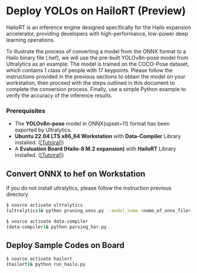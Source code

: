 # Deploy YOLOs on HailoRT (Preview)

HailoRT is an inference engine designed specifically for the Hailo expansion accelerator, providing developers with high-performance, low-power deep learning operations.

To illustrate the process of converting a model from the ONNX format to a Hailo binary file (.hef), we will use the pre-built YOLOv8n-pose model from Ultralytics as an example. The model is trained on the COCO-Pose dataset, which contains 1 class of people with 17 keypoints. Please follow the instructions provided in the previous sections to obtain the model on your workstation, then proceed with the steps outlined in this document to complete the conversion process. Finally, use a simple Python example to verify the accuracy of the inference results.

### Prerequisites

* The **YOLOv8n-pose** model in ONNX(opset=11) format has been exported by Ultralytics.
* **Ubuntu 22.04 LTS x86_64 Workstation** with **Data-Compiler** Library installed. ([[Tutoiral]](https://r300-ai.github.io/ITRI-AI-Hub/docs/pages/compiler/data-compiler.html))
* A **Evaluation Board (Hailo-8 M.2 expansion)** with **HailoRT** Library installed. ([[Tutoiral]](https://r300-ai.github.io/ITRI-AI-Hub/docs/pages/runtime/hailort.html))

## Convert ONNX to hef on Workstation

if you do not install ultralytics, please follow the instruction previous directory
```bash
$ source activate ultralytics
(ultralytics)& python pruning_onnx.py --model_name <name_of_onnx_file>
```
```bash
$ source activate data-compiler
(data-compiler)& python parsing_har.py
```

## Deploy Sample Codes on Board
```bash
$ source activate hailort
(hailort)& python run_hailo.py
```
